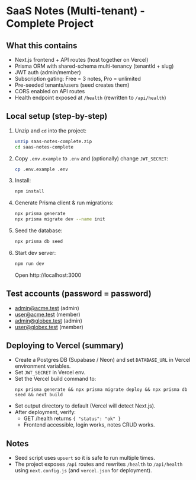 
# SaaS Notes (Multi-tenant) - Complete Project

## What this contains
- Next.js frontend + API routes (host together on Vercel)
- Prisma ORM with shared-schema multi-tenancy (tenantId + slug)
- JWT auth (admin/member)
- Subscription gating: Free = 3 notes, Pro = unlimited
- Pre-seeded tenants/users (seed creates them)
- CORS enabled on API routes
- Health endpoint exposed at `/health` (rewritten to `/api/health`)

## Local setup (step-by-step)

1. Unzip and `cd` into the project:
   ```bash
   unzip saas-notes-complete.zip
   cd saas-notes-complete
   ```

2. Copy `.env.example` to `.env` and (optionally) change `JWT_SECRET`:
   ```bash
   cp .env.example .env
   ```

3. Install:
   ```bash
   npm install
   ```

4. Generate Prisma client & run migrations:
   ```bash
   npx prisma generate
   npx prisma migrate dev --name init
   ```

5. Seed the database:
   ```bash
   npx prisma db seed
   ```

6. Start dev server:
   ```bash
   npm run dev
   ```
   Open http://localhost:3000

## Test accounts (password = password)
- admin@acme.test (admin)
- user@acme.test (member)
- admin@globex.test (admin)
- user@globex.test (member)

## Deploying to Vercel (summary)
- Create a Postgres DB (Supabase / Neon) and set `DATABASE_URL` in Vercel environment variables.
- Set `JWT_SECRET` in Vercel env.
- Set the Vercel build command to:
  ```
  npx prisma generate && npx prisma migrate deploy && npx prisma db seed && next build
  ```
- Set output directory to default (Vercel will detect Next.js).
- After deployment, verify:
  - GET /health returns `{ "status": "ok" }`
  - Frontend accessible, login works, notes CRUD works.

## Notes
- Seed script uses `upsert` so it is safe to run multiple times.
- The project exposes `/api` routes and rewrites `/health` to `/api/health` using `next.config.js` (and `vercel.json` for deployment).
